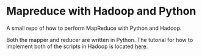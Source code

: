 # Mapreduce with Hadoop and Python

A small repo of how to perform MapReduce with Python and Hadoop.

Both the mapper and reducer are written in Python. The tutorial for how to implement both of the scripts in Hadoop is located [here](https://medium.com/@rrfd/your-first-map-reduce-using-hadoop-with-python-and-osx-ca3b6f3dfe78).
